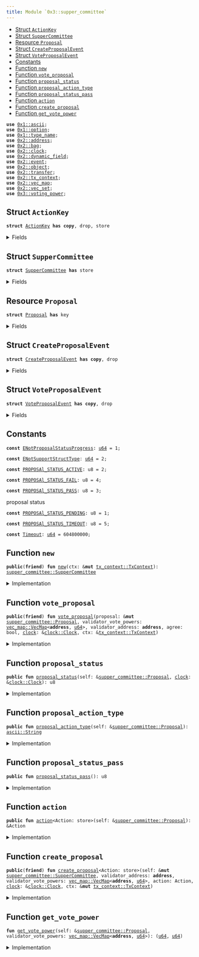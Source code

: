 ```yaml
---
title: Module `0x3::supper_committee`
---
```




-  [Struct `ActionKey`](#0x3_supper_committee_ActionKey)
-  [Struct `SupperCommittee`](#0x3_supper_committee_SupperCommittee)
-  [Resource `Proposal`](#0x3_supper_committee_Proposal)
-  [Struct `CreateProposalEvent`](#0x3_supper_committee_CreateProposalEvent)
-  [Struct `VoteProposalEvent`](#0x3_supper_committee_VoteProposalEvent)
-  [Constants](#@Constants_0)
-  [Function `new`](#0x3_supper_committee_new)
-  [Function `vote_proposal`](#0x3_supper_committee_vote_proposal)
-  [Function `proposal_status`](#0x3_supper_committee_proposal_status)
-  [Function `proposal_action_type`](#0x3_supper_committee_proposal_action_type)
-  [Function `proposal_status_pass`](#0x3_supper_committee_proposal_status_pass)
-  [Function `action`](#0x3_supper_committee_action)
-  [Function `create_proposal`](#0x3_supper_committee_create_proposal)
-  [Function `get_vote_power`](#0x3_supper_committee_get_vote_power)


<pre><code><b>use</b> <a href="../move-stdlib/ascii.md#0x1_ascii">0x1::ascii</a>;
<b>use</b> <a href="../move-stdlib/option.md#0x1_option">0x1::option</a>;
<b>use</b> <a href="../move-stdlib/type_name.md#0x1_type_name">0x1::type_name</a>;
<b>use</b> <a href="../sui-framework/address.md#0x2_address">0x2::address</a>;
<b>use</b> <a href="../sui-framework/bag.md#0x2_bag">0x2::bag</a>;
<b>use</b> <a href="../sui-framework/clock.md#0x2_clock">0x2::clock</a>;
<b>use</b> <a href="../sui-framework/dynamic_field.md#0x2_dynamic_field">0x2::dynamic_field</a>;
<b>use</b> <a href="../sui-framework/event.md#0x2_event">0x2::event</a>;
<b>use</b> <a href="../sui-framework/object.md#0x2_object">0x2::object</a>;
<b>use</b> <a href="../sui-framework/transfer.md#0x2_transfer">0x2::transfer</a>;
<b>use</b> <a href="../sui-framework/tx_context.md#0x2_tx_context">0x2::tx_context</a>;
<b>use</b> <a href="../sui-framework/vec_map.md#0x2_vec_map">0x2::vec_map</a>;
<b>use</b> <a href="../sui-framework/vec_set.md#0x2_vec_set">0x2::vec_set</a>;
<b>use</b> <a href="voting_power.md#0x3_voting_power">0x3::voting_power</a>;
</code></pre>



<a name="0x3_supper_committee_ActionKey"></a>

## Struct `ActionKey`



<pre><code><b>struct</b> <a href="supper_committee.md#0x3_supper_committee_ActionKey">ActionKey</a> <b>has</b> <b>copy</b>, drop, store
</code></pre>



<details>
<summary>Fields</summary>


<dl>
<dt>
<code>dummy_field: bool</code>
</dt>
<dd>

</dd>
</dl>


</details>

<a name="0x3_supper_committee_SupperCommittee"></a>

## Struct `SupperCommittee`



<pre><code><b>struct</b> <a href="supper_committee.md#0x3_supper_committee_SupperCommittee">SupperCommittee</a> <b>has</b> store
</code></pre>



<details>
<summary>Fields</summary>


<dl>
<dt>
<code>proposal_list: <a href="../move-stdlib/vector.md#0x1_vector">vector</a>&lt;<a href="../sui-framework/object.md#0x2_object_ID">object::ID</a>&gt;</code>
</dt>
<dd>

</dd>
<dt>
<code>extra_fields: <a href="../sui-framework/bag.md#0x2_bag_Bag">bag::Bag</a></code>
</dt>
<dd>
 Any extra fields that's not defined statically.
</dd>
</dl>


</details>

<a name="0x3_supper_committee_Proposal"></a>

## Resource `Proposal`



<pre><code><b>struct</b> <a href="supper_committee.md#0x3_supper_committee_Proposal">Proposal</a> <b>has</b> key
</code></pre>



<details>
<summary>Fields</summary>


<dl>
<dt>
<code>id: <a href="../sui-framework/object.md#0x2_object_UID">object::UID</a></code>
</dt>
<dd>

</dd>
<dt>
<code>proposer: <b>address</b></code>
</dt>
<dd>
 creator of the proposal
</dd>
<dt>
<code>for_votes: <a href="../sui-framework/vec_set.md#0x2_vec_set_VecSet">vec_set::VecSet</a>&lt;<b>address</b>&gt;</code>
</dt>
<dd>
 count of voters who agree with the proposal
</dd>
<dt>
<code>against_votes: <a href="../sui-framework/vec_set.md#0x2_vec_set_VecSet">vec_set::VecSet</a>&lt;<b>address</b>&gt;</code>
</dt>
<dd>
 count of voters who're against the proposal
</dd>
<dt>
<code>start_time_ms: <a href="../move-stdlib/u64.md#0x1_u64">u64</a></code>
</dt>
<dd>

</dd>
<dt>
<code>end_time_ms: <a href="../move-stdlib/u64.md#0x1_u64">u64</a></code>
</dt>
<dd>

</dd>
<dt>
<code>action_type: <a href="../move-stdlib/ascii.md#0x1_ascii_String">ascii::String</a></code>
</dt>
<dd>

</dd>
<dt>
<code>status: u8</code>
</dt>
<dd>

</dd>
</dl>


</details>

<a name="0x3_supper_committee_CreateProposalEvent"></a>

## Struct `CreateProposalEvent`



<pre><code><b>struct</b> <a href="supper_committee.md#0x3_supper_committee_CreateProposalEvent">CreateProposalEvent</a> <b>has</b> <b>copy</b>, drop
</code></pre>



<details>
<summary>Fields</summary>


<dl>
<dt>
<code>proposal_id: <a href="../sui-framework/object.md#0x2_object_ID">object::ID</a></code>
</dt>
<dd>

</dd>
<dt>
<code>proposer: <b>address</b></code>
</dt>
<dd>

</dd>
<dt>
<code>action_type: <a href="../move-stdlib/ascii.md#0x1_ascii_String">ascii::String</a></code>
</dt>
<dd>

</dd>
</dl>


</details>

<a name="0x3_supper_committee_VoteProposalEvent"></a>

## Struct `VoteProposalEvent`



<pre><code><b>struct</b> <a href="supper_committee.md#0x3_supper_committee_VoteProposalEvent">VoteProposalEvent</a> <b>has</b> <b>copy</b>, drop
</code></pre>



<details>
<summary>Fields</summary>


<dl>
<dt>
<code>proposal_id: <a href="../sui-framework/object.md#0x2_object_ID">object::ID</a></code>
</dt>
<dd>

</dd>
<dt>
<code>voter: <b>address</b></code>
</dt>
<dd>

</dd>
<dt>
<code>agree: bool</code>
</dt>
<dd>

</dd>
<dt>
<code>status: u8</code>
</dt>
<dd>

</dd>
</dl>


</details>

<a name="@Constants_0"></a>

## Constants


<a name="0x3_supper_committee_ENotProposalStatusProgress"></a>



<pre><code><b>const</b> <a href="supper_committee.md#0x3_supper_committee_ENotProposalStatusProgress">ENotProposalStatusProgress</a>: <a href="../move-stdlib/u64.md#0x1_u64">u64</a> = 1;
</code></pre>



<a name="0x3_supper_committee_ENotSupportStructType"></a>



<pre><code><b>const</b> <a href="supper_committee.md#0x3_supper_committee_ENotSupportStructType">ENotSupportStructType</a>: <a href="../move-stdlib/u64.md#0x1_u64">u64</a> = 2;
</code></pre>



<a name="0x3_supper_committee_PROPOSAl_STATUS_ACTIVE"></a>



<pre><code><b>const</b> <a href="supper_committee.md#0x3_supper_committee_PROPOSAl_STATUS_ACTIVE">PROPOSAl_STATUS_ACTIVE</a>: u8 = 2;
</code></pre>



<a name="0x3_supper_committee_PROPOSAl_STATUS_FAIL"></a>



<pre><code><b>const</b> <a href="supper_committee.md#0x3_supper_committee_PROPOSAl_STATUS_FAIL">PROPOSAl_STATUS_FAIL</a>: u8 = 4;
</code></pre>



<a name="0x3_supper_committee_PROPOSAl_STATUS_PASS"></a>



<pre><code><b>const</b> <a href="supper_committee.md#0x3_supper_committee_PROPOSAl_STATUS_PASS">PROPOSAl_STATUS_PASS</a>: u8 = 3;
</code></pre>



<a name="0x3_supper_committee_PROPOSAl_STATUS_PENDING"></a>

proposal status


<pre><code><b>const</b> <a href="supper_committee.md#0x3_supper_committee_PROPOSAl_STATUS_PENDING">PROPOSAl_STATUS_PENDING</a>: u8 = 1;
</code></pre>



<a name="0x3_supper_committee_PROPOSAl_STATUS_TIMEOUT"></a>



<pre><code><b>const</b> <a href="supper_committee.md#0x3_supper_committee_PROPOSAl_STATUS_TIMEOUT">PROPOSAl_STATUS_TIMEOUT</a>: u8 = 5;
</code></pre>



<a name="0x3_supper_committee_Timeout"></a>



<pre><code><b>const</b> <a href="supper_committee.md#0x3_supper_committee_Timeout">Timeout</a>: <a href="../move-stdlib/u64.md#0x1_u64">u64</a> = 604800000;
</code></pre>



<a name="0x3_supper_committee_new"></a>

## Function `new`



<pre><code><b>public</b>(<b>friend</b>) <b>fun</b> <a href="supper_committee.md#0x3_supper_committee_new">new</a>(ctx: &<b>mut</b> <a href="../sui-framework/tx_context.md#0x2_tx_context_TxContext">tx_context::TxContext</a>): <a href="supper_committee.md#0x3_supper_committee_SupperCommittee">supper_committee::SupperCommittee</a>
</code></pre>



<details>
<summary>Implementation</summary>


<pre><code><b>public</b>(package) <b>fun</b> <a href="supper_committee.md#0x3_supper_committee_new">new</a>(
    ctx: &<b>mut</b> TxContext,
):<a href="supper_committee.md#0x3_supper_committee_SupperCommittee">SupperCommittee</a>{
    <a href="supper_committee.md#0x3_supper_committee_SupperCommittee">SupperCommittee</a>{
        proposal_list:<a href="../move-stdlib/vector.md#0x1_vector_empty">vector::empty</a>(),
        extra_fields :<a href="../sui-framework/bag.md#0x2_bag_new">bag::new</a>(ctx)
    }
}
</code></pre>



</details>

<a name="0x3_supper_committee_vote_proposal"></a>

## Function `vote_proposal`



<pre><code><b>public</b>(<b>friend</b>) <b>fun</b> <a href="supper_committee.md#0x3_supper_committee_vote_proposal">vote_proposal</a>(proposal: &<b>mut</b> <a href="supper_committee.md#0x3_supper_committee_Proposal">supper_committee::Proposal</a>, validator_vote_powers: <a href="../sui-framework/vec_map.md#0x2_vec_map_VecMap">vec_map::VecMap</a>&lt;<b>address</b>, <a href="../move-stdlib/u64.md#0x1_u64">u64</a>&gt;, validator_address: <b>address</b>, agree: bool, <a href="../sui-framework/clock.md#0x2_clock">clock</a>: &<a href="../sui-framework/clock.md#0x2_clock_Clock">clock::Clock</a>, ctx: &<a href="../sui-framework/tx_context.md#0x2_tx_context_TxContext">tx_context::TxContext</a>)
</code></pre>



<details>
<summary>Implementation</summary>


<pre><code><b>public</b>(package) <b>fun</b> <a href="supper_committee.md#0x3_supper_committee_vote_proposal">vote_proposal</a>(
    proposal: &<b>mut</b> <a href="supper_committee.md#0x3_supper_committee_Proposal">Proposal</a>,
    validator_vote_powers: VecMap&lt;<b>address</b>,<a href="../move-stdlib/u64.md#0x1_u64">u64</a>&gt;,
    validator_address: <b>address</b>,
    agree: bool,
    <a href="../sui-framework/clock.md#0x2_clock">clock</a>: &Clock,
    ctx: &TxContext,
){
    <b>let</b> sender = ctx.sender();

    <b>assert</b>!(proposal.<a href="supper_committee.md#0x3_supper_committee_proposal_status">proposal_status</a>(<a href="../sui-framework/clock.md#0x2_clock">clock</a>) == <a href="supper_committee.md#0x3_supper_committee_PROPOSAl_STATUS_ACTIVE">PROPOSAl_STATUS_ACTIVE</a>,<a href="supper_committee.md#0x3_supper_committee_ENotProposalStatusProgress">ENotProposalStatusProgress</a>);

    <b>if</b>(agree){
        proposal.for_votes.insert(validator_address);
    }<b>else</b> {
        proposal.against_votes.insert(validator_address);
    };

    <b>let</b> (for_vote_power,against_vote_power)  = proposal.<a href="supper_committee.md#0x3_supper_committee_get_vote_power">get_vote_power</a>(validator_vote_powers);

    <b>if</b>(for_vote_power &gt;= <a href="voting_power.md#0x3_voting_power_quorum_threshold">voting_power::quorum_threshold</a>()){
        proposal.status = <a href="supper_committee.md#0x3_supper_committee_PROPOSAl_STATUS_PASS">PROPOSAl_STATUS_PASS</a>;
    }<b>else</b> <b>if</b> (against_vote_power &gt; (<a href="voting_power.md#0x3_voting_power_total_voting_power">voting_power::total_voting_power</a>() - <a href="voting_power.md#0x3_voting_power_quorum_threshold">voting_power::quorum_threshold</a>())){
        proposal.status = <a href="supper_committee.md#0x3_supper_committee_PROPOSAl_STATUS_FAIL">PROPOSAl_STATUS_FAIL</a>;
    };


    <b>let</b> vote_event = <a href="supper_committee.md#0x3_supper_committee_VoteProposalEvent">VoteProposalEvent</a>{
        proposal_id: <a href="../sui-framework/object.md#0x2_object_id">object::id</a>(proposal),
        voter: sender,
        agree,
        status: proposal.status
    };

    <a href="../sui-framework/event.md#0x2_event_emit">event::emit</a>(vote_event);
}
</code></pre>



</details>

<a name="0x3_supper_committee_proposal_status"></a>

## Function `proposal_status`



<pre><code><b>public</b> <b>fun</b> <a href="supper_committee.md#0x3_supper_committee_proposal_status">proposal_status</a>(self: &<a href="supper_committee.md#0x3_supper_committee_Proposal">supper_committee::Proposal</a>, <a href="../sui-framework/clock.md#0x2_clock">clock</a>: &<a href="../sui-framework/clock.md#0x2_clock_Clock">clock::Clock</a>): u8
</code></pre>



<details>
<summary>Implementation</summary>


<pre><code><b>public</b> <b>fun</b> <a href="supper_committee.md#0x3_supper_committee_proposal_status">proposal_status</a>(self: &<a href="supper_committee.md#0x3_supper_committee_Proposal">Proposal</a>,<a href="../sui-framework/clock.md#0x2_clock">clock</a>: &Clock):u8{
    <b>if</b>(self.start_time_ms &gt; <a href="../sui-framework/clock.md#0x2_clock">clock</a>.timestamp_ms()){
        <a href="supper_committee.md#0x3_supper_committee_PROPOSAl_STATUS_PENDING">PROPOSAl_STATUS_PENDING</a>
    }<b>else</b> <b>if</b>(self.status ==  <a href="supper_committee.md#0x3_supper_committee_PROPOSAl_STATUS_ACTIVE">PROPOSAl_STATUS_ACTIVE</a> && <a href="../sui-framework/clock.md#0x2_clock">clock</a>.timestamp_ms() &gt; self.end_time_ms){
        <a href="supper_committee.md#0x3_supper_committee_PROPOSAl_STATUS_TIMEOUT">PROPOSAl_STATUS_TIMEOUT</a>
    }<b>else</b> {
        self.status
    }
}
</code></pre>



</details>

<a name="0x3_supper_committee_proposal_action_type"></a>

## Function `proposal_action_type`



<pre><code><b>public</b> <b>fun</b> <a href="supper_committee.md#0x3_supper_committee_proposal_action_type">proposal_action_type</a>(self: &<a href="supper_committee.md#0x3_supper_committee_Proposal">supper_committee::Proposal</a>): <a href="../move-stdlib/ascii.md#0x1_ascii_String">ascii::String</a>
</code></pre>



<details>
<summary>Implementation</summary>


<pre><code><b>public</b> <b>fun</b> <a href="supper_committee.md#0x3_supper_committee_proposal_action_type">proposal_action_type</a>(self: &<a href="supper_committee.md#0x3_supper_committee_Proposal">Proposal</a>):String{
    self.action_type
}
</code></pre>



</details>

<a name="0x3_supper_committee_proposal_status_pass"></a>

## Function `proposal_status_pass`



<pre><code><b>public</b> <b>fun</b> <a href="supper_committee.md#0x3_supper_committee_proposal_status_pass">proposal_status_pass</a>(): u8
</code></pre>



<details>
<summary>Implementation</summary>


<pre><code><b>public</b> <b>fun</b> <a href="supper_committee.md#0x3_supper_committee_proposal_status_pass">proposal_status_pass</a>():u8{
    <a href="supper_committee.md#0x3_supper_committee_PROPOSAl_STATUS_PASS">PROPOSAl_STATUS_PASS</a>
}
</code></pre>



</details>

<a name="0x3_supper_committee_action"></a>

## Function `action`



<pre><code><b>public</b> <b>fun</b> <a href="supper_committee.md#0x3_supper_committee_action">action</a>&lt;Action: store&gt;(self: &<a href="supper_committee.md#0x3_supper_committee_Proposal">supper_committee::Proposal</a>): &Action
</code></pre>



<details>
<summary>Implementation</summary>


<pre><code><b>public</b> <b>fun</b> <a href="supper_committee.md#0x3_supper_committee_action">action</a>&lt;Action:store&gt;(self: &<a href="supper_committee.md#0x3_supper_committee_Proposal">Proposal</a>):&Action{
    df::borrow&lt;<a href="supper_committee.md#0x3_supper_committee_ActionKey">ActionKey</a>,Action&gt;(&self.id, <a href="supper_committee.md#0x3_supper_committee_ActionKey">ActionKey</a>{})
}
</code></pre>



</details>

<a name="0x3_supper_committee_create_proposal"></a>

## Function `create_proposal`



<pre><code><b>public</b>(<b>friend</b>) <b>fun</b> <a href="supper_committee.md#0x3_supper_committee_create_proposal">create_proposal</a>&lt;Action: store&gt;(self: &<b>mut</b> <a href="supper_committee.md#0x3_supper_committee_SupperCommittee">supper_committee::SupperCommittee</a>, validator_address: <b>address</b>, validator_vote_powers: <a href="../sui-framework/vec_map.md#0x2_vec_map_VecMap">vec_map::VecMap</a>&lt;<b>address</b>, <a href="../move-stdlib/u64.md#0x1_u64">u64</a>&gt;, action: Action, <a href="../sui-framework/clock.md#0x2_clock">clock</a>: &<a href="../sui-framework/clock.md#0x2_clock_Clock">clock::Clock</a>, ctx: &<b>mut</b> <a href="../sui-framework/tx_context.md#0x2_tx_context_TxContext">tx_context::TxContext</a>)
</code></pre>



<details>
<summary>Implementation</summary>


<pre><code><b>public</b>(package) <b>fun</b> <a href="supper_committee.md#0x3_supper_committee_create_proposal">create_proposal</a>&lt;Action:store&gt;(
    self: &<b>mut</b> <a href="supper_committee.md#0x3_supper_committee_SupperCommittee">SupperCommittee</a>,
    validator_address: <b>address</b>,
    validator_vote_powers: VecMap&lt;<b>address</b>,<a href="../move-stdlib/u64.md#0x1_u64">u64</a>&gt;,
    action: Action,
    <a href="../sui-framework/clock.md#0x2_clock">clock</a>: &Clock,
    ctx: &<b>mut</b> TxContext,
){
    <b>let</b> action_type = <a href="../move-stdlib/type_name.md#0x1_type_name_get">type_name::get</a>&lt;Action&gt;();
    // only <a href="sui_system.md#0x3_sui_system">sui_system</a> action <b>struct</b> <a href="../sui-framework/types.md#0x2_types">types</a>
    <b>assert</b>!(action_type.get_address() == address::to_ascii_string(@0x3),<a href="supper_committee.md#0x3_supper_committee_ENotSupportStructType">ENotSupportStructType</a>);

    <b>let</b> <b>mut</b> proposal = <a href="supper_committee.md#0x3_supper_committee_Proposal">Proposal</a>{
        id: <a href="../sui-framework/object.md#0x2_object_new">object::new</a>(ctx),
        proposer: validator_address,
        for_votes: <a href="../sui-framework/vec_set.md#0x2_vec_set_empty">vec_set::empty</a>(),
        against_votes: <a href="../sui-framework/vec_set.md#0x2_vec_set_empty">vec_set::empty</a>(),
        start_time_ms: <a href="../sui-framework/clock.md#0x2_clock">clock</a>.timestamp_ms(),
        end_time_ms:<a href="../sui-framework/clock.md#0x2_clock">clock</a>.timestamp_ms() + <a href="supper_committee.md#0x3_supper_committee_Timeout">Timeout</a>,
        status: <a href="supper_committee.md#0x3_supper_committee_PROPOSAl_STATUS_ACTIVE">PROPOSAl_STATUS_ACTIVE</a>,
        action_type: action_type.into_string(),
    };

    <b>let</b> create_proposal_event = <a href="supper_committee.md#0x3_supper_committee_CreateProposalEvent">CreateProposalEvent</a>{
        proposal_id: <a href="../sui-framework/object.md#0x2_object_id">object::id</a>(&proposal),
        proposer: proposal.proposer,
        action_type: proposal.action_type
    };


    proposal.<a href="supper_committee.md#0x3_supper_committee_vote_proposal">vote_proposal</a>(
        validator_vote_powers,
        validator_address,
        <b>true</b>,
        <a href="../sui-framework/clock.md#0x2_clock">clock</a>,
        ctx,
    );

    df::add(&<b>mut</b> proposal.id, <a href="supper_committee.md#0x3_supper_committee_ActionKey">ActionKey</a>{}, action);

    self.proposal_list.push_back(<a href="../sui-framework/object.md#0x2_object_id">object::id</a>(&proposal));

    <a href="../sui-framework/transfer.md#0x2_transfer_share_object">transfer::share_object</a>(proposal);

    <a href="../sui-framework/event.md#0x2_event_emit">event::emit</a>(create_proposal_event);
}
</code></pre>



</details>

<a name="0x3_supper_committee_get_vote_power"></a>

## Function `get_vote_power`



<pre><code><b>fun</b> <a href="supper_committee.md#0x3_supper_committee_get_vote_power">get_vote_power</a>(self: &<a href="supper_committee.md#0x3_supper_committee_Proposal">supper_committee::Proposal</a>, validator_vote_powers: <a href="../sui-framework/vec_map.md#0x2_vec_map_VecMap">vec_map::VecMap</a>&lt;<b>address</b>, <a href="../move-stdlib/u64.md#0x1_u64">u64</a>&gt;): (<a href="../move-stdlib/u64.md#0x1_u64">u64</a>, <a href="../move-stdlib/u64.md#0x1_u64">u64</a>)
</code></pre>



<details>
<summary>Implementation</summary>


<pre><code><b>fun</b> <a href="supper_committee.md#0x3_supper_committee_get_vote_power">get_vote_power</a>(
    self: &<a href="supper_committee.md#0x3_supper_committee_Proposal">Proposal</a>,
    validator_vote_powers: VecMap&lt;<b>address</b>,<a href="../move-stdlib/u64.md#0x1_u64">u64</a>&gt;,
):(<a href="../move-stdlib/u64.md#0x1_u64">u64</a>,<a href="../move-stdlib/u64.md#0x1_u64">u64</a>){
    <b>let</b> <b>mut</b>  for_vote_power = 0;
    <b>let</b> <b>mut</b>  against_votes = 0;

    self.for_votes.keys().do_ref!(|c| {
        <b>let</b> vote_power = validator_vote_powers.try_get(c);
        <b>if</b> (vote_power.is_some()){
            for_vote_power  = for_vote_power + vote_power.destroy_some();
        };
    } );

    self.against_votes.keys().do_ref!(|c|{
        <b>let</b> vote_power = validator_vote_powers.try_get(c);
        <b>if</b> (vote_power.is_some()){
            against_votes  = against_votes + vote_power.destroy_some();
        };
    } );

    (for_vote_power,against_votes)
}
</code></pre>



</details>
